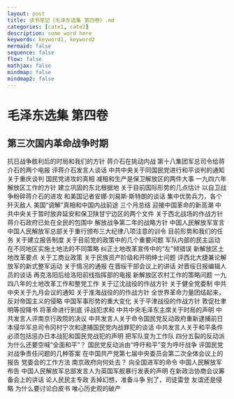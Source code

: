 ```yaml
---
layout: post
title: 读书笔记《毛泽东选集 第四卷》.md
categories: [cate1, cate2]
description: some word here
keywords: keyword1, keyword2
mermaid: false
sequence: false
flow: false
mathjax: false
mindmap: false
mindmap2: false
---
```

# 毛泽东选集 第四卷 

## 第三次国内革命战争时期

抗日战争胜利后的时局和我们的方针 
蒋介石在挑动内战
第十八集团军总司令给蒋介石的两个电报
评蒋介石发言人谈话
中共中央关于同国民党进行和平谈判的通知
关于重庆谈判
国民党进攻的真相
减租和生产是保卫解放区的两件大事
一九四六年解放区工作的方针
建立巩固的东北根据地
关于目前国际形势的几点估计
以自卫战争粉碎蒋介石的进攻
和美国记者安娜·刘易斯·斯特朗的谈话 
集中优势兵力，各个歼灭敌人
美国“调解”真相和中国内战前途
三个月总结
迎接中国革命的新高潮 
中共中央关于暂时放弃延安和保卫陕甘宁边区的两个文件
关于西北战场的作战方针
蒋介石政府已处在全民的包围中
解放战争第二年的战略方针
中国人民解放军宣言
中国人民解放军总部关于重行颁布三大纪律八项注意的训令
目前形势和我们的任务 
关于建立报告制度
关于目前党的政策中的几个重要问题
军队内部的民主运动
在不同地区实施土地法的不同策略
纠正土地改革宣传中的“左”倾错误 
新解放区土地改革要点
关于工商业政策
关于民族资产阶级和开明绅士问题
评西北大捷兼论解放军的新式整军运动 
关于情况的通报
在晋绥干部会议上的讲话
对晋绥日报编辑人员的谈话
再克洛阳后给洛阳前线指挥部的电报
新解放区农村工作的策略问题
一九四八年的土地改革工作和整党工作
关于辽沈战役的作战方针
关于健全党委制
中共中央关于九月会议的通知
关于淮海战役的的作战方针
全世界革命力量团结起来，反对帝国主义的侵略
中国军事形势的重大变化
关于平津战役的作战方针
敦促杜聿明等投降书
将革命进行到底
评战犯求和
中共中央毛泽东主席关于时局的声明
中共发言人评南京行政院的决议
中共发言人关于命令国民党反动政府重新逮捕前日本侵华军总司令冈村宁次和逮捕国民党内战罪犯的谈话
中共发言人关于和平条件必须包括惩办日本战犯和国民党战犯的声明
把军队变为工作队
四分五裂的反动派为什么还要空喊“全面和平”？
国民党反动派由“呼吁和平”变为呼吁战争
评国民党对战争责任问题的几种答案
在中国共产党第七届中央委员会第二次全体会议上的报告
党委会的工作方法
南京政府向何处去？
向全国进军的命令
中国人民解放军布告
中国人民解放军总部发言人为英国军舰暴行发表的声明
在新政治协商会议筹备会上的讲话
论人民民主专政
丢掉幻想，准备斗争
别了，司徒雷登
友谊还是侵略
为什么要讨论白皮书
唯心历史观的破产